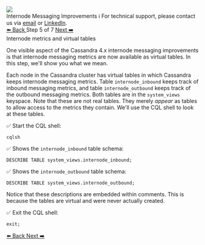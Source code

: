 <!-- TOP -->
<div class="top">
  <img src="https://datastax-academy.github.io/katapod-shared-assets/images/ds-academy-logo.svg" />
  <div class="scenario-title-section">
    <span class="scenario-title">Internode Messaging Improvements</span>
    <span class="scenario-subtitle">ℹ️ For technical support, please contact us via <a href="mailto:aleksandr.volochnev@datastax.com">email</a> or <a href="https://dtsx.io/aleks">LinkedIn</a>.</span> 
  </div>
</div>

<!-- NAVIGATION -->
<div id="navigation-top" class="navigation-top">
 <a href='command:katapod.loadPage?[{"step":"step4"}]'
   class="btn btn-dark navigation-top-left">⬅️ Back
 </a>
<span class="step-count"> Step 5 of 7</span>
 <a href='command:katapod.loadPage?[{"step":"step6"}]'
    class="btn btn-dark navigation-top-right">Next ➡️
  </a>
</div>

<!-- CONTENT -->

<div class="step-title">Internode metrics and virtual tables</div>

One visible aspect of the Cassandra 4.x internode messaging improvements is that internode messaging metrics are now available as virtual tables. In this step, we'll show you what we mean.

Each node in the Cassandra cluster has virtual tables in which Cassandra keeps internode messaging metrics.
Table `internode_inbound` keeps track of inbound messaging metrics, and table `internode_outbound` keeps track of the outbound messaging metrics. Both tables are in the `system_views` keyspace. Note that these are not real tables. They merely _appear_ as tables to allow access to the metrics they contain. We'll use the CQL shell to look at these tables.

✅ Start the CQL shell:
```
cqlsh
```

✅ Shows the `internode_inbound` table schema:
```
DESCRIBE TABLE system_views.internode_inbound;
```

✅ Shows the `internode_outbound` table schema:
```
DESCRIBE TABLE system_views.internode_outbound;
```

Notice that these descriptions are embedded within comments.
This is because the tables are virtual and were never actually created.

✅ Exit the CQL shell:
```
exit;
```

<!-- NAVIGATION -->
<div id="navigation-bottom" class="navigation-bottom">
 <a href='command:katapod.loadPage?[{"step":"step4"}]'
   class="btn btn-dark navigation-bottom-left">⬅️ Back
 </a>
 <a href='command:katapod.loadPage?[{"step":"step6"}]'
    class="btn btn-dark navigation-bottom-right">Next ➡️
  </a>
</div>

